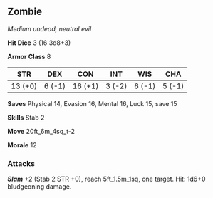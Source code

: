## Zombie

*Medium undead, neutral evil*

**Hit Dice** 3 (16 3d8+3)

**Armor Class** 8

| STR     | DEX     | CON     | INT     | WIS     | CHA     |
|---------|---------|---------|---------|---------|---------|
| 13 (+0) |  6 (-1) | 16 (+1) |  3 (-2) |  6 (-1) |  5 (-1) |

**Saves** Physical 14, Evasion 16, Mental 16, Luck 15, save 15

**Skills** Stab 2

**Move** 20ft\_6m\_4sq\_t-2

**Morale** 12

### Attacks

***Slam*** +2 (Stab 2 STR +0), reach 5ft\_1.5m\_1sq, one target. Hit: 1d6+0 bludgeoning damage.

